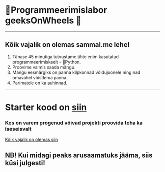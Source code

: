 # 🧪Programmeerimislabor geeksOnWheels 🧪

---
## Kõik vajalik on olemas sammal.me lehel

1. Tänase 45 minutiga tutvustame ühte enim kasutatud programmeerimiskeelt - 🐍Python.
2. Proovime valmis saada mängu.
  1. Mängu eesmärgiks on panna kilpkonnad võidujoonele ning nad omavahel võistlema panna.
  2. Parimatele on ka auhinnad.


---
# Starter kood on [siin](https://repl.it/@Tristan23/geeksonwheelsstarter)

### Kes on varem progenud võivad projekti proovida teha ka iseseisvalt

[Kõik vajalik on olemas siin](https://codeclubprojects.org/en-GB/python/turtle-race/)

## NB! Kui midagi peaks arusaamatuks jääma, siis küsi julgesti!
